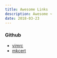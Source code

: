 ```yaml
---
title: Awesome Links
description: Awesome ~
date: 2018-03-23
---
```


### Github

* [vimrc](https://github.com/amix/vimrc)
* [mkcert](https://github.com/FiloSottile/mkcert)
